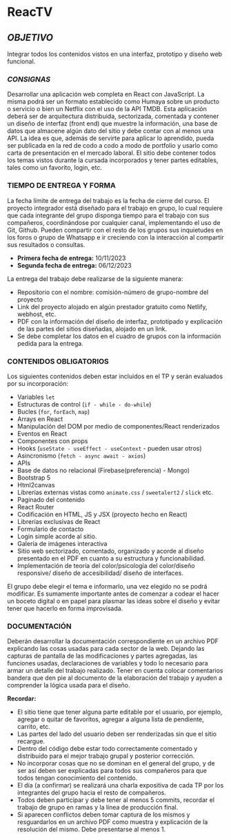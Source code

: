 # **ReacTV**

## _OBJETIVO_
Integrar todos los contenidos vistos en una interfaz, prototipo y diseño web funcional.

### _CONSIGNAS_
Desarrollar una aplicación web completa en React con JavaScript. La misma podrá ser un formato establecido como Humaya sobre un producto o servicio o bien un Netflix con el uso de la API TMDB. Esta aplicación deberá ser de arquitectura distribuida, sectorizada, comentada y contener un diseño de interfaz (front end) que muestre la información, una base de datos que almacene algún dato del sitio y debe contar con al menos una API. La idea es que, además de servirte para aplicar lo aprendido, pueda ser publicada en la red de codo a codo a modo de portfolio y usarlo como carta de presentación en el mercado laboral. El sitio debe contener todos los temas vistos durante la cursada incorporados y tener partes editables, tales como un favorito, login, etc.

### __TIEMPO DE ENTREGA Y FORMA__
La fecha límite de entrega del trabajo es la fecha de cierre del curso. El proyecto integrador está diseñado para el trabajo en grupo, lo cual requiere que cada integrante del grupo disponga tiempo para el trabajo con sus compañeros, coordinándose por cualquier canal, implementando el uso de Git, Github. Pueden compartir con el resto de los grupos sus inquietudes en los foros o grupo de Whatsapp e ir creciendo con la interacción al compartir sus resultados o consultas.

- **Primera fecha de entrega:** 10/11/2023
- **Segunda fecha de entrega:** 06/12/2023

La entrega del trabajo debe realizarse de la siguiente manera:
- Repositorio con el nombre: comisión-número de grupo-nombre del proyecto
- Link del proyecto alojado en algún prestador gratuito como Netlify, webhost, etc.
- PDF con la información del diseño de interfaz, prototipado y explicación de las partes del sitios diseñadas, alojado en un link.
- Se debe completar los datos en el cuadro de grupos con la información pedida para la entrega.

### __CONTENIDOS OBLIGATORIOS__
Los siguientes contenidos deben estar incluidos en el TP y serán evaluados por su incorporación:

- Variables `let`
- Estructuras de control (`if - while - do-while`)
- Bucles (`for`, `forEach`, `map`)
- Arrays en React
- Manipulación del DOM por medio de componentes/React renderizados
- Eventos en React
- Componentes con props
- Hooks (`useState - useEffect - useContext` - pueden usar otros)
- Asincronismo (`fetch - async await - axios`)
- APIs
- Base de datos no relacional (Firebase(preferencia) - Mongo)
- Bootstrap 5
- Html2canvas
- Librerías externas vistas como `animate.css` / `sweetalert2` / `slick` etc.
- Paginado del contenido
- React Router
- Codificación en HTML, JS y JSX (proyecto hecho en React)
- Librerías exclusivas de React
- Formulario de contacto
- Login simple acorde al sitio.
- Galería de imágenes interactiva
- Sitio web sectorizado, comentado, organizado y acorde al diseño presentado en el PDF en cuanto a su estructura y funcionabilidad.
- Implementación de teoría del color/psicología del color/diseño responsive/ diseño de accesibilidad/ diseño de interfaces.

El grupo debe elegir el tema e informarlo, una vez elegido no se podrá modificar. Es sumamente importante antes de comenzar a codear el hacer un boceto digital o en papel para plasmar las ideas sobre el diseño y evitar tener que hacerlo en forma improvisada.

### __DOCUMENTACIÓN__
Deberán desarrollar la documentación correspondiente en un archivo PDF explicando las cosas usadas para cada sector de la web. Dejando las capturas de pantalla de las modificaciones y partes agregadas, las funciones usadas, declaraciones de variables y todo lo necesario para armar un detalle del trabajo realizado. Tener en cuenta colocar comentarios bandera que den pie al documento de la elaboración del trabajo y ayuden a comprender la lógica usada para el diseño.

__Recordar:__
- El sitio tiene que tener alguna parte editable por el usuario, por ejemplo, agregar o quitar de favoritos, agregar a alguna lista de pendiente, carrito, etc.
- Las partes del lado del usuario deben ser renderizadas sin que el sitio recargue.
- Dentro del código debe estar todo correctamente comentado y distribuido para el mejor trabajo grupal y posterior corrección.
- No incorporar cosas que no se dominan en el general del grupo, y de ser así deben ser explicadas para todos sus compañeros para que todos tengan conocimiento del contenido.
- El día (a confirmar) se realizará una charla expositiva de cada TP por los integrantes del grupo hacia el resto de compañeros.
- Todos deben participar y debe tener al menos 5 commits, recordar el trabajo de grupo en ramas y la línea de producción final.
- Si aparecen conflictos deben tomar captura de los mismos y resguardarlos en un archivo PDF como muestra y explicación de la resolución del mismo. Debe presentarse al menos 1.
